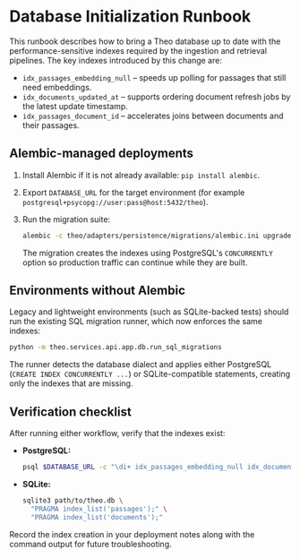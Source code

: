 # Database Initialization Runbook

This runbook describes how to bring a Theo database up to date with the
performance-sensitive indexes required by the ingestion and retrieval
pipelines. The key indexes introduced by this change are:

- `idx_passages_embedding_null` – speeds up polling for passages that still
  need embeddings.
- `idx_documents_updated_at` – supports ordering document refresh jobs by the
  latest update timestamp.
- `idx_passages_document_id` – accelerates joins between documents and their
  passages.

## Alembic-managed deployments

1. Install Alembic if it is not already available: `pip install alembic`.
2. Export `DATABASE_URL` for the target environment (for example
   `postgresql+psycopg://user:pass@host:5432/theo`).
3. Run the migration suite:

   ```bash
   alembic -c theo/adapters/persistence/migrations/alembic.ini upgrade head
   ```

   The migration creates the indexes using PostgreSQL's `CONCURRENTLY` option
   so production traffic can continue while they are built.

## Environments without Alembic

Legacy and lightweight environments (such as SQLite-backed tests) should run
the existing SQL migration runner, which now enforces the same indexes:

```bash
python -m theo.services.api.app.db.run_sql_migrations
```

The runner detects the database dialect and applies either PostgreSQL
(`CREATE INDEX CONCURRENTLY ...`) or SQLite-compatible statements, creating
only the indexes that are missing.

## Verification checklist

After running either workflow, verify that the indexes exist:

- **PostgreSQL:**

  ```bash
  psql $DATABASE_URL -c "\di+ idx_passages_embedding_null idx_documents_updated_at idx_passages_document_id"
  ```

- **SQLite:**

  ```bash
  sqlite3 path/to/theo.db \
    "PRAGMA index_list('passages');" \
    "PRAGMA index_list('documents');"
  ```

Record the index creation in your deployment notes along with the command
output for future troubleshooting.
